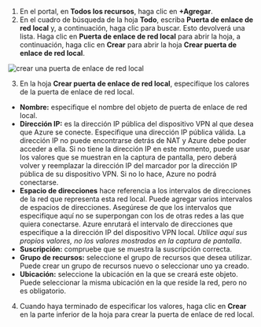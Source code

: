 1. En el portal, en **Todos los recursos**, haga clic en **+Agregar**. 
2. En el cuadro de búsqueda de la hoja **Todo**, escriba **Puerta de enlace de red local** y, a continuación, haga clic para buscar. Esto devolverá una lista. Haga clic en **Puerta de enlace de red local** para abrir la hoja, a continuación, haga clic en **Crear** para abrir la hoja **Crear puerta de enlace de red local**.

  ![crear una puerta de enlace de red local](./media/vpn-gateway-add-lng-s2s-rm-portal-include/createlng.png)

3. En la hoja **Crear puerta de enlace de red local**, especifique los calores de la puerta de enlace de red local.

  - **Nombre:** especifique el nombre del objeto de puerta de enlace de red local.
  - **Dirección IP:** es la dirección IP pública del dispositivo VPN al que desea que Azure se conecte. Especifique una dirección IP pública válida. La dirección IP no puede encontrarse detrás de NAT y Azure debe poder acceder a ella. Si no tiene la dirección IP en este momento, puede usar los valores que se muestran en la captura de pantalla, pero deberá volver y reemplazar la dirección IP del marcador por la dirección IP pública de su dispositivo VPN. Si no lo hace, Azure no podrá conectarse.
  - **Espacio de direcciones** hace referencia a los intervalos de direcciones de la red que representa esta red local. Puede agregar varios intervalos de espacios de direcciones. Asegúrese de que los intervalos que especifique aquí no se superpongan con los de otras redes a las que quiera conectarse. Azure enrutará el intervalo de direcciones que especifique a la dirección IP del dispositivo VPN local. *Utilice aquí sus propios valores, no los valores mostrados en la captura de pantalla*.
  - **Suscripción:** compruebe que se muestra la suscripción correcta.
  - **Grupo de recursos:** seleccione el grupo de recursos que desea utilizar. Puede crear un grupo de recursos nuevo o seleccionar uno ya creado.
  - **Ubicación:** seleccione la ubicación en la que se creará este objeto. Puede seleccionar la misma ubicación en la que reside la red, pero no es obligatorio.

4. Cuando haya terminado de especificar los valores, haga clic en **Crear** en la parte inferior de la hoja para crear la puerta de enlace de red local.